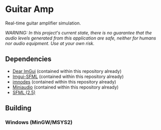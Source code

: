# Guitar Amp

Real-time guitar amplifier simulation.

*WARNING: In this project's current state, there is no guarantee that the audio levels generated from this application are safe, neither for humans nor audio equipment. Use at your own risk.*

## Dependencies

- [Dear ImGui](https://github.com/ocornut/imgui) (contained within this repository already)
- [Imgui-SFML](https://github.com/eliasdaler/imgui-sfml) (contained within this repository already)
- [imnodes](https://github.com/Nelarius/imnodes) (contained within this repository already)
- [Miniaudio](https://github.com/mackron/miniaudio) (contained within this repository already)
- [SFML (2.5)](https://github.com/SFML/SFML)

## Building




### Windows (MinGW/MSYS2)

